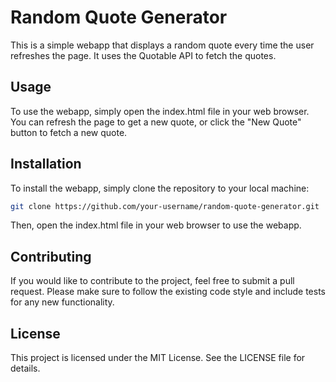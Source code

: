# Random Quote Generator

This is a simple webapp that displays a random quote every time the user refreshes the page. It uses the Quotable API to fetch the quotes.

## Usage

To use the webapp, simply open the index.html file in your web browser. You can refresh the page to get a new quote, or click the "New Quote" button to fetch a new quote.

## Installation

To install the webapp, simply clone the repository to your local machine:

```bash
git clone https://github.com/your-username/random-quote-generator.git
```

Then, open the index.html file in your web browser to use the webapp.

## Contributing

If you would like to contribute to the project, feel free to submit a pull request. Please make sure to follow the existing code style and include tests for any new functionality.

## License

This project is licensed under the MIT License. See the LICENSE file for details.
